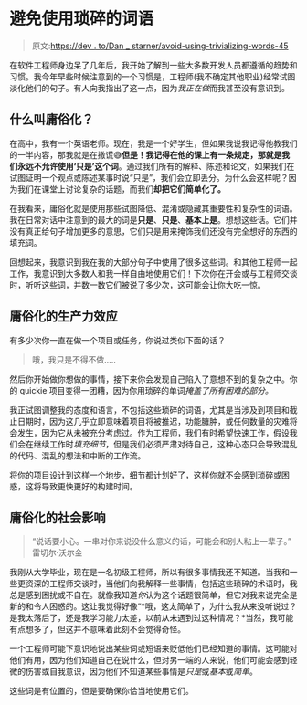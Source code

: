 # 避免使用琐碎的词语

> 原文:[https://dev . to/Dan _ starner/avoid-using-trivializing-words-45](https://dev.to/dan_starner/avoid-using-trivializing-words-45)

在软件工程师身边呆了几年后，我开始了解到一些大多数开发人员都遵循的趋势和习惯。我今年早些时候注意到的一个习惯是，工程师(我不确定其他职业)经常试图淡化他们的句子。有人向我指出了这一点，因为*我正在做*而我甚至没有意识到。

## 什么叫庸俗化？

在高中，我有一个英语老师。现在，我是一个好学生，但如果我说我记得他教我们的一半内容，那我就是在撒谎😅**但是！**我记得在他的课上有一条规定，那就是**我们永远不允许使用‘只是’这个词**。通过我们所有的解释、陈述和论文，如果我们在试图证明一个观点或陈述某事时说“只是”，我们会立即丢分。为什么会这样呢？因为我们在课堂上讨论复杂的话题，而我们**却把它们简单化了。**

在我看来，庸俗化就是使用那些试图降低、混淆或隐藏其重要性和复杂性的词语。我在日常对话中注意到的最大的词是**只是**、**只是**、**基本上是**。想想这些话。它们并没有真正给句子增加更多的意思，它们只是用来掩饰我们还没有完全想好的东西的填充词。

回想起来，我意识到我在我的大部分句子中使用了很多这些词。和其他工程师一起工作，我意识到大多数人和我一样自由地使用它们！下次你在开会或与工程师交谈时，听听这些词，并数一数它们被说了多少次，这可能会让你大吃一惊。

## 庸俗化的生产力效应

有多少次你一直在做一个项目或任务，你说过类似下面的话？

> 哦，我只是不得不做.....

然后你开始做你想做的事情，接下来你会发现自己陷入了意想不到的复杂之中。你的 quickie 项目变得一团糟，因为你用琐碎的单词*掩盖了所有困难的部分。*

我正试图调整我的态度和语言，不包括这些琐碎的词语，尤其是当涉及到项目和截止日期时，因为这几乎立即意味着项目将被推迟，功能臃肿，或任何数量的灾难将会发生，因为它从未被充分考虑过。作为工程师，我们有时希望快速工作，假设我们会在继续工作时*填充细节*，但是我们必须严肃对待自己，这种心态只会导致混乱的代码、混乱的想法和中断的工作流。

将你的项目设计到这样一个地步，细节都计划好了，这样你就不会感到琐碎或困惑，这将导致更快更好的构建时间。

## 庸俗化的社会影响

> “说话要小心。一串对你来说没什么意义的话，可能会和别人粘上一辈子。”
> 雷切尔·沃尔金

我刚从大学毕业，现在是一名初级工程师，所以有很多事情我还不知道。当我和一些更资深的工程师交谈时，当他们向我解释一些事情，包括这些琐碎的术语时，我总是感到困扰或不自在。就像我知道*你*认为这个话题很简单，但它对我来说完全是新的和令人困惑的。这让我觉得好像“*哦，这太简单了，为什么我从来没听说过？是我太落后了，还是我学习能力太差，以前从未遇到过这种情况？*当然，我可能有点想多了，但这并不意味着此刻不会觉得奇怪。

一个工程师可能下意识地说出某些词或短语来贬低他们已经知道的事情。这可能对他们有用，因为他们知道自己在说什么，但对另一端的人来说，他们可能会感到轻微的伤害或自我意识，因为他们不知道某些事情是*只是*或*基本*或*简单*。

这些词是有位置的，但是要确保你恰当地使用它们。